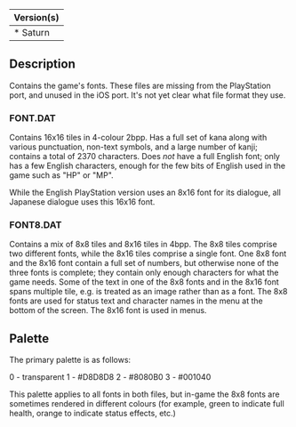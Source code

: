 | Version(s) |
| ---------- |
| * Saturn |

## Description

Contains the game's fonts.
These files are missing from the PlayStation port, and unused in the iOS port.
It's not yet clear what file format they use.

### FONT.DAT

Contains 16x16 tiles in 4-colour 2bpp.
Has a full set of kana along with various punctuation, non-text symbols, and a large number of kanji; contains a total of 2370 characters.
Does *not* have a full English font; only has a few English characters, enough for the few bits of English used in the game such as "HP" or "MP".

While the English PlayStation version uses an 8x16 font for its dialogue, all Japanese dialogue uses this 16x16 font.

### FONT8.DAT

Contains a mix of 8x8 tiles and 8x16 tiles in 4bpp.
The 8x8 tiles comprise two different fonts, while the 8x16 tiles comprise a single font.
One 8x8 font and the 8x16 font contain a full set of numbers, but otherwise none of the three fonts is complete; they contain only enough characters for what the game needs.
Some of the text in one of the 8x8 fonts and in the 8x16 font spans multiple tile, e.g. is treated as an image rather than as a font.
The 8x8 fonts are used for status text and character names in the menu at the bottom of the screen.
The 8x16 font is used in menus.

## Palette

The primary palette is as follows:

0 - transparent
1 - #D8D8D8
2 - #8080B0
3 - #001040

This palette applies to all fonts in both files, but in-game the 8x8 fonts are sometimes rendered in different colours (for example, green to indicate full health, orange to indicate status effects, etc.)
